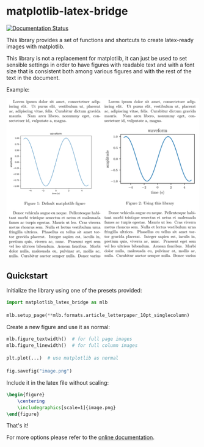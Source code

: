# matplotlib-latex-bridge

[![Documentation Status](https://readthedocs.org/projects/matplotlib-latex-bridge/badge/?version=latest)](https://matplotlib-latex-bridge.readthedocs.io/en/latest/?badge=latest)

This library provides a set of functions and shortcuts to create latex-ready images with matplotlib.

This library is not a replacement for matplotlib, it can just be used to set sensible settings in order to have figures with readable text and with a font size that is consistent both among various figures and with the rest of the text in the document.

Example:

![example](https://github.com/loreucci/matplotlib-latex-bridge/raw/master/mlb-example.png)


## Quickstart

Initialize the library using one of the presets provided:

```python
import matplotlib_latex_bridge as mlb

mlb.setup_page(**mlb.formats.article_letterpaper_10pt_singlecolumn)
```
Create a new figure and use it as normal:
```python
mlb.figure_textwidth()  # for full page images
mlb.figure_linewidth()  # for full column images

plt.plot(...)  # use matplotlib as normal

fig.savefig("image.png")
```
Include it in the latex file without scaling:
```latex
\begin{figure}
    \centering
    \includegraphics[scale=1]{image.png}
\end{figure}
```
That's it!

For more options please refer to the [online documentation](https://matplotlib-latex-bridge.readthedocs.io).